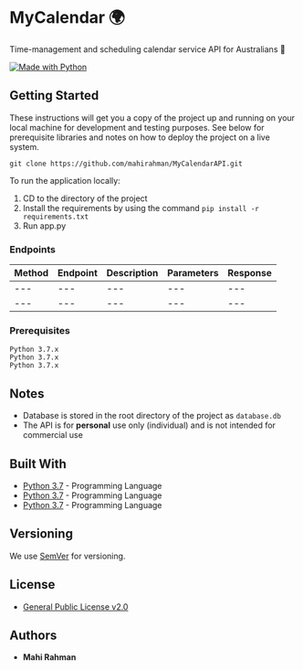 # MyCalendar 🌍

Time-management and scheduling calendar service API for Australians 📆

[![Made with Python](http://ForTheBadge.com/images/badges/made-with-python.svg)](https://www.python.org/)

## Getting Started

These instructions will get you a copy of the project up and running on your local machine for development and testing purposes. See below for prerequisite libraries and notes on how to deploy the project on a live system.

`git clone https://github.com/mahirahman/MyCalendarAPI.git`

To run the application locally:

1. CD to the directory of the project
2. Install the requirements by using the command `pip install -r requirements.txt`
3. Run app.py

### Endpoints

Method | Endpoint | Description | Parameters | Response
--- | --- | --- | --- | ---
--- | --- | --- | --- | ---
--- | --- | --- | --- | ---

### Prerequisites

```
Python 3.7.x
Python 3.7.x
Python 3.7.x
```

## Notes

- Database is stored in the root directory of the project as `database.db`
- The API is for **personal** use only (individual) and is not intended for commercial use

## Built With

* [Python 3.7](https://www.python.org) - Programming Language
* [Python 3.7](https://www.python.org) - Programming Language
* [Python 3.7](https://www.python.org) - Programming Language

## Versioning

We use [SemVer](http://semver.org/) for versioning.

## License

* [General Public License v2.0](https://github.com/mahirahman/Earth-Invaders/blob/master/LICENSE)

## Authors

* **Mahi Rahman**
